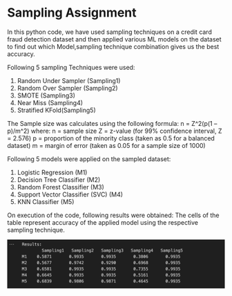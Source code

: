 # Sampling Assignment

In this python code, we have used sampling techniques on a credit card fraud detection dataset 
and then applied various ML models on the dataset to find out which Model,sampling technique combination
gives us the best accuracy.


Following 5 sampling Techniques were used:

1. Random Under Sampler (Sampling1)
2. Random Over Sampler (Sampling2)
3. SMOTE (Sampling3)
4. Near Miss (Sampling4)
5. Stratified KFold(Sampling5)


The Sample size was calculates using the following formula: n = Z^2(p(1 – p)/m^2) where: 
n = sample size
Z = z-value (for 99% confidence interval, Z = 2.576)
p = proportion of the minority class (taken as 0.5 for a balanced dataset)
m = margin of error (taken as 0.05 for a sample size of 1000)


Following 5 models were applied on the sampled dataset:
1. Logistic Regression (M1)
2. Decision Tree Classifier (M2)
3. Random Forest Classifier (M3)
4. Support Vector Classifier (SVC) (M4)
5. KNN Classifier (M5)


On execution of the code, following results were obtained:
The cells of the table represent accuracy of the applied model using the respective sampling technique.

![](https://github.com/maheshmani13/Sampling/blob/main/Results.png)

